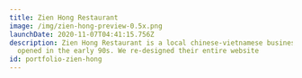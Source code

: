 ```yaml
---
title: Zien Hong Restaurant
image: /img/zien-hong-preview-0.5x.png
launchDate: 2020-11-07T04:41:15.756Z
description: Zien Hong Restaurant is a local chinese-vietnamese business that
  opened in the early 90s. We re-designed their entire website
id: portfolio-zien-hong
---
```


